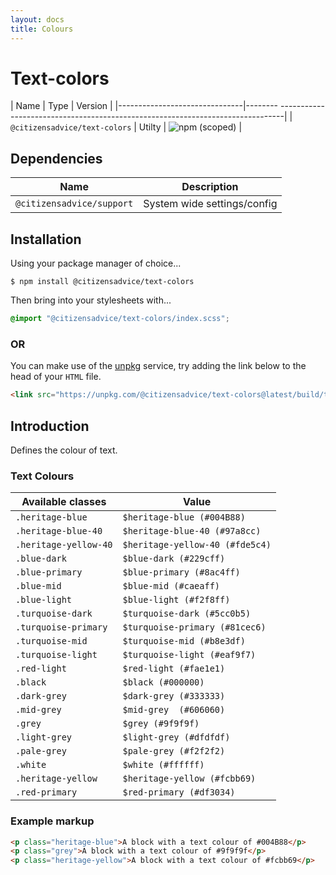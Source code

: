 ```yaml
---
layout: docs
title: Colours
---
```

# Text-colors

| Name                          | Type   | Version |
|-------------------------------|-------- -------------------------------------------------------------------------------|
| `@citizensadvice/text-colors` | Utilty | ![npm (scoped)](https://img.shields.io/npm/v/@citizensadvice/text-colors.svg) |


## Dependencies

| Name                      | Description                 |
|---------------------------|-----------------------------|
| `@citizensadvice/support` | System wide settings/config |

## Installation
Using your package manager of choice...


```shell
$ npm install @citizensadvice/text-colors
```

Then bring into your stylesheets with...

```scss
@import "@citizensadvice/text-colors/index.scss";
```

### OR

You can make use of the [unpkg](https://unpkg.com) service, try adding the link below to the head of your `HTML` file.

```html
<link src="https://unpkg.com/@citizensadvice/text-colors@latest/build/text-colors.css" />
```

## Introduction

Defines the colour of text.

### Text Colours

| Available classes     | Value                           |
|-----------------------|---------------------------------|
| `.heritage-blue`      | `$heritage-blue (#004B88)`      |
| `.heritage-blue-40`   | `$heritage-blue-40 (#97a8cc)`   |
| `.heritage-yellow-40` | `$heritage-yellow-40 (#fde5c4)` |
| `.blue-dark`          | `$blue-dark (#229cff)`          |
| `.blue-primary`       | `$blue-primary (#8ac4ff)`       |
| `.blue-mid`           | `$blue-mid (#caeaff)`           |
| `.blue-light`         | `$blue-light (#f2f8ff)`         |
| `.turquoise-dark`     | `$turquoise-dark (#5cc0b5)`     |
| `.turquoise-primary`  | `$turquoise-primary (#81cec6)`  |
| `.turquoise-mid`      | `$turquoise-mid (#b8e3df)`      |
| `.turquoise-light`    | `$turquoise-light (#eaf9f7)`    |
| `.red-light`          | `$red-light (#fae1e1)`          |
| `.black`              | `$black (#000000)`              |
| `.dark-grey`          | `$dark-grey (#333333)`          |
| `.mid-grey`           | `$mid-grey  (#606060)`          |
| `.grey`               | `$grey (#9f9f9f)`               |
| `.light-grey`         | `$light-grey (#dfdfdf)`         |
| `.pale-grey`          | `$pale-grey (#f2f2f2)`          |
| `.white`              | `$white (#ffffff)`              |
| `.heritage-yellow`    | `$heritage-yellow (#fcbb69)`    |
| `.red-primary`        | `$red-primary (#df3034)`        |

### Example markup

```html
<p class="heritage-blue">A block with a text colour of #004B88</p>
<p class="grey">A block with a text colour of #9f9f9f</p>
<p class="heritage-yellow">A block with a text colour of #fcbb69</p>
```




